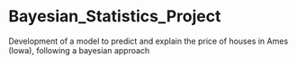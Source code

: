 # Bayesian_Statistics_Project
Development of a model to predict and explain the price of houses in Ames (Iowa), following a bayesian approach 
